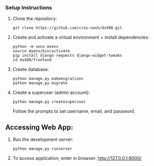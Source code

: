 ### Setup Instructions

1. Clone the repository:
   ```
   git clone https://github.com/cros-nash/ds490.git
   ```

2. Create and activate a virtual environment + install dependencies:
   ```
   python -m venv mvenv
   source myenv/bin/activate
   pip install django requests django-widget-tweaks
   cd ds490/frontend
   ```

3. Create database:
    ```
   python manage.py makemigrations
   python manage.py migrate
   ```

4. Create a superuser (admin account):
   ```
   python manage.py createsuperuser
   ```
   Follow the prompts to set username, email, and password.

## Accessing Web App:
1. Run the development server:
   ```
   python manage.py runserver
   ```

2. To access application, enter in browser: http://127.0.0.1:8000/

